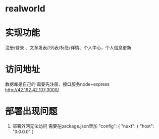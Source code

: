 # realworld

# 实现功能
注册/登录 、文章发表//列表/标签/详情、个人中心，个人信息更新

# 访问地址
数据库是自己的 需要先注册，接口服务node+express
http://42.192.42.107:3000/

# 部署出现问题
1. 部署外网无法访问
  需要在package.json里加 "config": {
    "nuxt": {
      "host": "0.0.0.0"
    }
